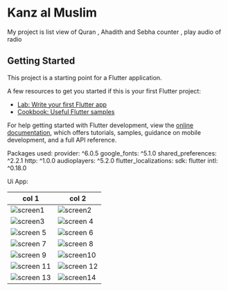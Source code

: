 # Kanz al Muslim

My project is list view of Quran , Ahadith and  Sebha counter , play audio of radio

## Getting Started

This project is a starting point for a Flutter application.

A few resources to get you started if this is your first Flutter project:

- [Lab: Write your first Flutter app](https://docs.flutter.dev/get-started/codelab)
- [Cookbook: Useful Flutter samples](https://docs.flutter.dev/cookbook)

For help getting started with Flutter development, view the
[online documentation](https://docs.flutter.dev/), which offers tutorials,
samples, guidance on mobile development, and a full API reference.

Packages used:
 provider: ^6.0.5
  google_fonts: ^5.1.0
  shared_preferences: ^2.2.1
  http: ^1.0.0
  audioplayers: ^5.2.0
  flutter_localizations:
    sdk: flutter
  intl: ^0.18.0

  

Ui App:

| col 1      | col 2      |
|------------|-------------|
| ![screen1](assets/images/Screenshot_20240717_074604.jpg) |![screen2](assets/images/Screenshot_20240717_074557.jpg) |
|![screen3](assets/images/Screenshot_20240717_074548.jpg) | ![screen 4](assets/images/Screenshot_20240717_074543.jpg) |
|![screen 5](assets/images/Screenshot_20240717_074537.jpg) |![screen 6](assets/images/Screenshot_20240717_074526.jpg) |
|![screen 7](assets/images/Screenshot_20240717_074520.jpg)|![screen 8](assets/images/Screenshot_20240717_074507.jpg)|
|![screen 9](assets/images/Screenshot_20240717_074501.jpg)| ![screen10](assets/images/Screenshot_20240717_074457.jpg) |
|![screen 11](assets/images/Screenshot_20240717_074454.jpg)|![screen 12](assets/images/Screenshot_20240717_074451.jpg)|
|![screen 13](assets/images/Screenshot_20240717_074446.jpg)| ![screen14](assets/images/Screenshot_20240717_074442.jpg) |
